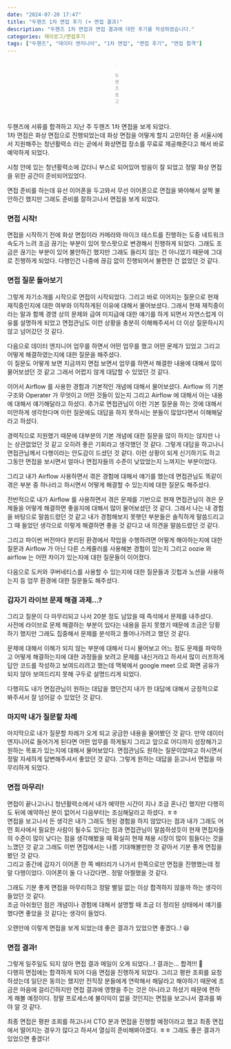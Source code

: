 ```yaml
---
date: "2024-07-20 17:47"
title: "두핸즈 1차 면접 후기 (+ 면접 결과)"
description: "두핸즈 1차 면접과 면접 결과에 대한 후기를 작성하였습니다."
categories: 제이로그/면접후기
tags: ["두핸즈", "데이터 엔지니어", "1차 면접", "면접 후기", "면접 합격"]
---
```


<div style="padding: 0 250px;">
    <img src="image.png">
    <p style="font-size: 10px; text-align: center; opacity: 0.5;">두핸즈 로고</p>
</div>

<br>

두핸즈에 서류를 합격하고 지난 주 두핸즈 1차 면접을 보게 되었다.  
1차 면접은 화상 면접으로 진행되었는데 화상 면접을 어떻게 할지 고민하던 중 서울시에서 지원해주는 청년활력소 라는 곧에서 화상면접 장소를 무료로 제공해준다고 해서 바로 예악하게 되었다.  

시청 안에 있는 청년활력소에 갔더니 부스로 되어있어 방음이 잘 되었고 정말 화상 면접을 위한 공간이 준비되어있었다.  

면접 준비를 하는데 유선 이어폰을 두고와서 무선 이어폰으로 면접을 봐야해서 살짝 불안하긴 했지만 그래도 준비를 잘하고나서 면접을 보게 되었다.  

### 면접 시작!

면접을 시작하기 전에 화상 면접이라 카메라와 마이크 테스트를 진행하는 도중 네트워크 속도가 느려 조금 끊기는 부분이 있어 핫스팟으로 변경해서 진행하게 되었다.
그래도 조금은 끊기는 부분이 있어 불안하긴 했지만 그래도 들리지 않는 건 아니었기 때문에 그대로 진행하게 되었다. 다행인건 나중에 끊김 없이 진행되어서 불편한 건 없었던 것 같다.  

### 면접 질문 돌아보기 

그렇게 자기소개를 시작으로 면접이 시작되었다. 그리고 바로 이어지는 질문으로 현재 재직중인지에 대한 여부와 이직하게된 이유에 대해서 물어보셨다.
그래서 현재 재직중이라는 말과 함께 경영 상의 문제와 급여 미지급에 대한 얘기를 하게 되면서 자연스럽게 이유를 설명하게 되었고 면접관님도 이런 상황을 충분히 이해해주셔서 더 이상 질문하시지 않고 넘어갔던 것 같다.  

다음으로 데이터 엔지니어 업무를 하면서 어떤 업무를 했고 어떤 문제가 있었고 그리고 어떻게 해결하였는지에 대한 질문을 해주셨다.  
이 질문도 어떻게 보면 지금까지 면접 보면서 업무를 하면서 해결한 내용에 대해서 많이 물어보셨던 것 같고 그래서 어렵지 않게 대답할 수 있었던 것 같다.  

이어서 Airflow 를 사용한 경험과 기본적인 개념에 대해서 물어보셨다. Airflow 의 기본 구조와 Operater 가 무엇이고 어떤 것들이 있는지 그리고 Airflow 에 대해서 아는 내용에 대해서 얘기해달라고 하셨다. 
추가로 면접관님이 이런 기본 질문을 하는 것에 대해서 미안하게 생각한다며 이런 질문에도 대답을 하지 못하시는 분들이 많았다면서 이해해달라고 하셨다.  

경력직으로 지원했기 때문에 대부분의 기본 개념에 대한 질문을 많이 하지는 않지만 나는 상관없었던 것 같고 오히려 좋은 기회라고 생각했던 것 같다. 그렇게 대답을 하고나니 면접관님께서 다행이라는 안도감이 드셨던 것 같다. 
이런 상황이 되게 신기하기도 하고 그동안 면접을 보시면서 얼마나 면접자들의 수준이 낮았었는지 느껴지는 부분이었다.  

그리고 내가 Airflow 사용하면서 겪은 경험에 대해서 얘기를 했는데 면접관님도 똑같이 겪은 부분 중 하나라고 하시면서 어떻게 해결할 수 있는지에 대한 질문도 해주셨다.  

전반적으로 내가 Airflow 를 사용하면서 겪은 문제를 기반으로 현재 면접관님이 겪은 문제들을 어떻게 해결하면 좋을지에 대해서 많이 물어보셨던 것 같다.
그래서 나는 내 경험을 바탕으로 말씀드렸던 것 같고 내가 경험해보지 못햇던 부분들은 솔직하게 말씀드리고 그 때 들었던 생각으로 이렇게 해결하면 좋을 것 같다고 내 의견을 말씀드렸던 것 같다.  

그리고 파이썬 버전마다 분리된 환경에서 작업을 수행하려면 어떻게 해야하는지에 대한 질문과 Airflow 가 아닌 다른 스케줄러를 사용해본 경험이 있는지 그리고 oozie 와 airflow 는 어떤 차이가 있는지에 대한 질문들이 이어졌다.  

다음으로 도커와 쿠버네티스를 사용할 수 있는지에 대한 질문들과 깃헙과 노션을 사용하는지 등 업무 환경에 대한 질문들도 해주셨다.  

### 갑자기 라이브 문제 해결 과제...?

그리고 질문이 다 마무리되고 나서 20분 정도 남았을 때 즉석에서 문제를 내주셨다.  
사전에 라이브로 문제 해결하는 부분이 있다는 내용을 듣지 못했기 때문에 조금은 당황하기 했지만 그래도 집중해서 문제를 분석하고 풀어나가려고 했던 것 같다.  

문제에 대해서 이해가 되지 않는 부분에 대해서 다시 물어보고 어느 정도 문제를 파악하고 어떻게 해결하는지에 대한 과정들을 보려고 문제를 내신거라고 하셔서 많이 러프하게 답안 코드를 작성하고 보여드리려고 했는데
맥북에서 google meet 으로 화면 공유가 되지 않아 보여드리지 못해 구두로 설명드리게 되었다.  

다행히도 내가 면접관님이 원하는 대답을 했던건지 내가 한 대답에 대해서 긍정적으로 봐주셔서 잘 넘어갈 수 있었던 것 같다.  

### 마지막 내가 질문할 차례

마지막으로 내가 질문할 차례가 오게 되고 궁금한 내용을 물어봤던 것 같다. 만약 데이터 엔지니어로 들어가게 된다면 어떤 업무를 하게될지 그리고 앞으로 어디까지 성장해가고 원하는 목표가 있는지에 대해서 물어보았다. 
면접관님도 원하는 질문이었따고 하시면서 정말 자세하게 답변해주셔서 좋았던 것 같다. 그렇게 원하는 대답을 듣고나서 면접을 마무리하게 되었다.  

### 면접 마무리!

면접이 끝나고나니 청년활력소에서 내가 예약한 시간이 지나 조금 혼나긴 했지만 다행히도 뒤에 예약하신 분이 없어서 다음부터는 조심해달라고 하셨다. ㅎㅎ  
면접을 보고나서 든 생각은 내가 그래도 헛된 경험을 하지 않았다는 점과 내가 그래도 어떤 회사에서 필요한 사람이 될수도 있다는 점과 면접관님이 말씀하셨듯이 현재 면접자들의 수준이 많이 낮다는 점을 생각해봤을 때 
확실히 현재 채용 시장이 많이 힘들다는 것을 느꼈던 것 같고 그래도 이번 면접에서는 나름 기대해볼만한 것 같아서 기분 좋게 면접을 봤던 것 같다.  
그리고 중간에 갑자기 이어폰 한 쪽 배터리가 나가서 한쪽으로만 면접을 진행했는데 정말 다행이었다. 이어폰이 둘 다 나갔다면.. 정말 아찔했을 것 같다.  

그래도 기분 좋게 면접을 마무리하고 정말 별일 없는 이상 합격하지 않을까 하는 생각이 들었던 것 같다.  
조금 아쉬웠던 점은 개념이나 경험에 대해서 설명할 때 조금 더 정리된 상태에서 얘기를 했다면 좋았을 것 같다는 생각이 들었다.  

오랜만에 이렇게 면접을 보게 되었는데 좋은 결과가 있었으면 좋겠다..! 😆


### 면접 결과!

그렇게 일주일도 되지 않아 면접 결과 메일이 오게 되었다...!  결과는... 합격!!! 🎉  
다행히 면접에는 합격하게 되어 다음 면접을 진행하게 되었다. 그리고 평판 조회를 요청하셨는데 일단은 동의는 했지만 전직장 분들에게 연락해서 해달라고 해야하기 때문에 조금은 마음에 걸리긴하지만 면접 결과에 영향을 주는 것은 아니라고 하셨기 때문에 편하게 해볼 예정이다.
정말 프로세스에 불이익이 없을 것인지는 면접을 보고나서 결과를 봐야 알 것 같다.  

최종 면접은 평판 조회를 하고나서 CTO 분과 면접을 진행할 예정이라고 했고 최종 면접에서 떨어지는 경우가 많다고 하셔서 열심히 준비해봐야겠다. ㅎㅎ 그래도 좋은 결과가 있었으면 좋겠다!